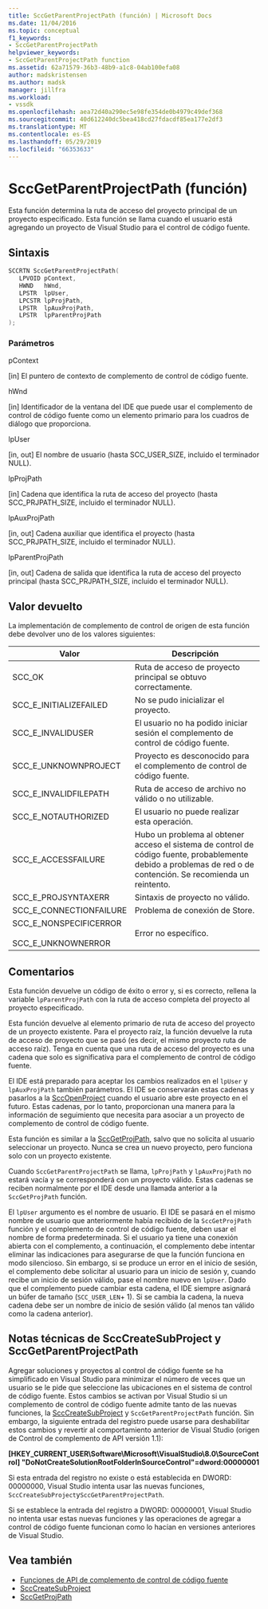 ```yaml
---
title: SccGetParentProjectPath (función) | Microsoft Docs
ms.date: 11/04/2016
ms.topic: conceptual
f1_keywords:
- SccGetParentProjectPath
helpviewer_keywords:
- SccGetParentProjectPath function
ms.assetid: 62a71579-36b3-48b9-a1c8-04ab100efa08
author: madskristensen
ms.author: madsk
manager: jillfra
ms.workload:
- vssdk
ms.openlocfilehash: aea72d40a290ec5e98fe354de0b4979c49def368
ms.sourcegitcommit: 40d612240dc5bea418cd27fdacdf85ea177e2df3
ms.translationtype: MT
ms.contentlocale: es-ES
ms.lasthandoff: 05/29/2019
ms.locfileid: "66353633"
---
```

# <a name="sccgetparentprojectpath-function"></a>SccGetParentProjectPath (función)
Esta función determina la ruta de acceso del proyecto principal de un proyecto especificado. Esta función se llama cuando el usuario está agregando un proyecto de Visual Studio para el control de código fuente.

## <a name="syntax"></a>Sintaxis

```cpp
SCCRTN SccGetParentProjectPath(
   LPVOID pContext,
   HWND   hWnd,
   LPSTR  lpUser,
   LPCSTR lpProjPath,
   LPSTR  lpAuxProjPath,
   LPSTR  lpParentProjPath
);
```

### <a name="parameters"></a>Parámetros
 pContext

[in] El puntero de contexto de complemento de control de código fuente.

 hWnd

[in] Identificador de la ventana del IDE que puede usar el complemento de control de código fuente como un elemento primario para los cuadros de diálogo que proporciona.

 lpUser

[in, out] El nombre de usuario (hasta SCC_USER_SIZE, incluido el terminador NULL).

 lpProjPath

[in] Cadena que identifica la ruta de acceso del proyecto (hasta SCC_PRJPATH_SIZE, incluido el terminador NULL).

 lpAuxProjPath

[in, out] Cadena auxiliar que identifica el proyecto (hasta SCC_PRJPATH_SIZE, incluido el terminador NULL).

 lpParentProjPath

[in, out] Cadena de salida que identifica la ruta de acceso del proyecto principal (hasta SCC_PRJPATH_SIZE, incluido el terminador NULL).

## <a name="return-value"></a>Valor devuelto
 La implementación de complemento de control de origen de esta función debe devolver uno de los valores siguientes:

|Valor|Descripción|
|-----------|-----------------|
|SCC_OK|Ruta de acceso de proyecto principal se obtuvo correctamente.|
|SCC_E_INITIALIZEFAILED|No se pudo inicializar el proyecto.|
|SCC_E_INVALIDUSER|El usuario no ha podido iniciar sesión el complemento de control de código fuente.|
|SCC_E_UNKNOWNPROJECT|Proyecto es desconocido para el complemento de control de código fuente.|
|SCC_E_INVALIDFILEPATH|Ruta de acceso de archivo no válido o no utilizable.|
|SCC_E_NOTAUTHORIZED|El usuario no puede realizar esta operación.|
|SCC_E_ACCESSFAILURE|Hubo un problema al obtener acceso el sistema de control de código fuente, probablemente debido a problemas de red o de contención. Se recomienda un reintento.|
|SCC_E_PROJSYNTAXERR|Sintaxis de proyecto no válido.|
|SCC_E_CONNECTIONFAILURE|Problema de conexión de Store.|
|SCC_E_NONSPECIFICERROR<br /><br /> SCC_E_UNKNOWNERROR|Error no específico.|

## <a name="remarks"></a>Comentarios
 Esta función devuelve un código de éxito o error y, si es correcto, rellena la variable `lpParentProjPath` con la ruta de acceso completa del proyecto al proyecto especificado.

 Esta función devuelve al elemento primario de ruta de acceso del proyecto de un proyecto existente. Para el proyecto raíz, la función devuelve la ruta de acceso de proyecto que se pasó (es decir, el mismo proyecto ruta de acceso raíz). Tenga en cuenta que una ruta de acceso del proyecto es una cadena que solo es significativa para el complemento de control de código fuente.

 El IDE está preparado para aceptar los cambios realizados en el `lpUser` y `lpAuxProjPath` también parámetros. El IDE se conservarán estas cadenas y pasarlos a la [SccOpenProject](../extensibility/sccopenproject-function.md) cuando el usuario abre este proyecto en el futuro. Estas cadenas, por lo tanto, proporcionan una manera para la información de seguimiento que necesita para asociar a un proyecto de complemento de control de código fuente.

 Esta función es similar a la [SccGetProjPath](../extensibility/sccgetprojpath-function.md), salvo que no solicita al usuario seleccionar un proyecto. Nunca se crea un nuevo proyecto, pero funciona solo con un proyecto existente.

 Cuando `SccGetParentProjectPath` se llama, `lpProjPath` y `lpAuxProjPath` no estará vacía y se corresponderá con un proyecto válido. Estas cadenas se reciben normalmente por el IDE desde una llamada anterior a la `SccGetProjPath` función.

 El `lpUser` argumento es el nombre de usuario. El IDE se pasará en el mismo nombre de usuario que anteriormente había recibido de la `SccGetProjPath` función y el complemento de control de código fuente, deben usar el nombre de forma predeterminada. Si el usuario ya tiene una conexión abierta con el complemento, a continuación, el complemento debe intentar eliminar las indicaciones para asegurarse de que la función funciona en modo silencioso. Sin embargo, si se produce un error en el inicio de sesión, el complemento debe solicitar al usuario para un inicio de sesión y, cuando recibe un inicio de sesión válido, pase el nombre nuevo en `lpUser`. Dado que el complemento puede cambiar esta cadena, el IDE siempre asignará un búfer de tamaño (`SCC_USER_LEN`+ 1). Si se cambia la cadena, la nueva cadena debe ser un nombre de inicio de sesión válido (al menos tan válido como la cadena anterior).

## <a name="technical-notes-for-scccreatesubproject-and-sccgetparentprojectpath"></a>Notas técnicas de SccCreateSubProject y SccGetParentProjectPath
 Agregar soluciones y proyectos al control de código fuente se ha simplificado en Visual Studio para minimizar el número de veces que un usuario se le pide que seleccione las ubicaciones en el sistema de control de código fuente. Estos cambios se activan por Visual Studio si un complemento de control de código fuente admite tanto de las nuevas funciones, la [SccCreateSubProject](../extensibility/scccreatesubproject-function.md) y `SccGetParentProjectPath` función. Sin embargo, la siguiente entrada del registro puede usarse para deshabilitar estos cambios y revertir al comportamiento anterior de Visual Studio (origen de Control de complemento de API versión 1.1):

 **[HKEY_CURRENT_USER\Software\Microsoft\VisualStudio\8.0\SourceControl] "DoNotCreateSolutionRootFolderInSourceControl"=dword:00000001**

 Si esta entrada del registro no existe o está establecida en DWORD: 00000000, Visual Studio intenta usar las nuevas funciones, `SccCreateSubProject`y`SccGetParentProjectPath`.

 Si se establece la entrada del registro a DWORD: 00000001, Visual Studio no intenta usar estas nuevas funciones y las operaciones de agregar a control de código fuente funcionan como lo hacían en versiones anteriores de Visual Studio.

## <a name="see-also"></a>Vea también
- [Funciones de API de complemento de control de código fuente](../extensibility/source-control-plug-in-api-functions.md)
- [SccCreateSubProject](../extensibility/scccreatesubproject-function.md)
- [SccGetProjPath](../extensibility/sccgetprojpath-function.md)